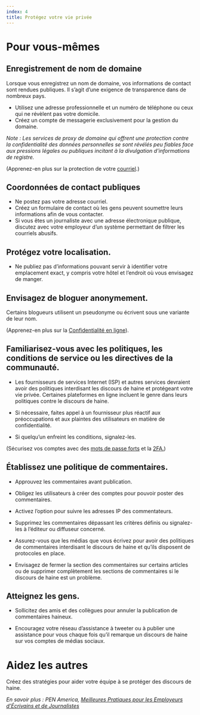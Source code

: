 ```yaml
---
index: 4
title: Protégez votre vie privée
---
```

# Pour vous-mêmes

## Enregistrement de nom de domaine
Lorsque vous enregistrez un nom de domaine, vos informations de contact sont rendues publiques. Il s’agit d’une exigence de transparence dans de nombreux pays.

*   Utilisez une adresse professionnelle et un numéro de téléphone ou ceux qui ne révèlent pas votre domicile.
*   Créez un compte de messagerie exclusivement pour la gestion du domaine.

*Note : Les services de proxy de domaine qui offrent une protection contre la confidentialité des données personnelles se sont révélés peu fiables face aux pressions légales ou publiques incitant à la divulgation d’informations de registre.*

(Apprenez-en plus sur la protection de votre [courriel](umbrella://communications/courriel/beginner).)

## Coordonnées de contact publiques

*   Ne postez pas votre adresse courriel.
*   Créez un formulaire de contact où les gens peuvent soumettre leurs informations afin de vous contacter.
*   Si vous êtes un journaliste avec une adresse électronique publique, discutez avec votre employeur d’un système permettant de filtrer les courriels abusifs.

## Protégez votre localisation.
*   Ne publiez pas d’informations pouvant servir à identifier votre emplacement exact, y compris votre hôtel et l’endroit où vous envisagez de manger.

## Envisagez de bloguer anonymement.

Certains blogueurs utilisent un pseudonyme ou écrivent sous une variante de leur nom.

(Apprenez-en plus sur la [Confidentialité en ligne](umbrella://communications/online-privacy)).

## Familiarisez-vous avec les politiques, les conditions de service ou les directives de la communauté.

*   Les fournisseurs de services Internet (ISP) et autres services devraient avoir des politiques interdisant les discours de haine et protégeant votre vie privée. Certaines plateformes en ligne incluent le genre dans leurs politiques contre le discours de haine.

*   Si nécessaire, faites appel à un fournisseur plus réactif aux préoccupations et aux plaintes des utilisateurs en matière de confidentialité.

*   Si quelqu’un enfreint les conditions, signalez-les.

(Sécurisez vos comptes avec des [mots de passe forts](umbrella://information/passwords/beginner) et la [2FA.](umbrella://information/passwords/advanced))

## Établissez une politique de commentaires.

*   Approuvez les commentaires avant publication.

*   Obligez les utilisateurs à créer des comptes pour pouvoir poster des commentaires.

* Activez l’option pour suivre les adresses IP des commentateurs.

*   Supprimez les commentaires dépassant les critères définis ou signalez-les à l’éditeur ou diffuseur concerné.

*   Assurez-vous que les médias que vous écrivez pour avoir des politiques de commentaires interdisant le discours de haine et qu’ils disposent de protocoles en place.

*   Envisagez de fermer la section des commentaires sur certains articles ou de supprimer complètement les sections de commentaires si le discours de haine est un problème.

## Atteignez les gens.

*   Sollicitez des amis et des collègues pour annuler la publication de commentaires haineux.

*   Encouragez votre réseau d’assistance à tweeter ou à publier une assistance pour vous chaque fois qu’il remarque un discours de haine sur vos comptes de médias sociaux.

# Aidez les autres

Créez des stratégies pour aider votre équipe à se protéger des discours de haine.

*En savoir plus : PEN America, [Meilleures Pratiques pour les Employeurs d’Écrivains et de Journalistes](https://onlineharassmentfieldmanual.pen.org/best-practices-for-employers-of-writers-and-journalists/)*